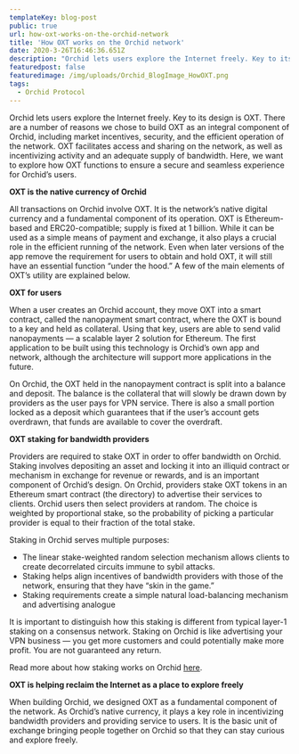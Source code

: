```yaml
---
templateKey: blog-post
public: true
url: how-oxt-works-on-the-orchid-network
title: 'How OXT works on the Orchid network'
date: 2020-3-26T16:46:36.651Z
description: "Orchid lets users explore the Internet freely. Key to its design is OXT."
featuredpost: false
featuredimage: /img/uploads/Orchid_BlogImage_HowOXT.png
tags:
  - Orchid Protocol
---
```


Orchid lets users explore the Internet freely. Key to its design is OXT. There are a number of reasons we chose to build OXT as an integral component of Orchid, including market incentives, security, and the efficient operation of the network. OXT facilitates access and sharing on the network, as well as incentivizing activity and an adequate supply of bandwidth. Here, we want to explore how OXT functions to ensure a secure and seamless experience for Orchid’s users.

**OXT is the native currency of Orchid**

All transactions on Orchid involve OXT. It is the network’s native digital currency and a fundamental component of its operation. OXT is Ethereum-based and ERC20-compatible; supply is fixed at 1 billion. While it can be used as a simple means of payment and exchange, it also plays a crucial role in the efficient running of the network. Even when later versions of the app remove the requirement for users to obtain and hold OXT, it will still have an essential function “under the hood.” A few of the main elements of OXT’s utility are explained below.

**OXT for users**

When a user creates an Orchid account, they move OXT into a smart contract, called the nanopayment smart contract, where the OXT is bound to a key and held as collateral. Using that key, users are able to send valid nanopayments — a scalable layer 2 solution for Ethereum. The first application to be built using this technology is Orchid’s own app and network, although the architecture will support more applications in the future.

On Orchid, the OXT held in the nanopayment contract is split into a balance and deposit. The balance is the collateral that will slowly be drawn down by providers as the user pays for VPN service. There is also a small portion locked as a deposit which guarantees that if the user’s account gets overdrawn, that funds are available to cover the overdraft.

**OXT staking for bandwidth providers**

Providers are required to stake OXT in order to offer bandwidth on Orchid. Staking involves depositing an asset and locking it into an illiquid contract or mechanism in exchange for revenue or rewards, and is an important component of Orchid’s design. On Orchid, providers stake OXT tokens in an Ethereum smart contract (the directory) to advertise their services to clients. Orchid users then select providers at random. The choice is weighted by proportional stake, so the probability of picking a particular provider is equal to their fraction of the total stake.

Staking in Orchid serves multiple purposes:
- The linear stake-weighted random selection mechanism allows clients to create decorrelated circuits immune to sybil attacks.
- Staking helps align incentives of bandwidth providers with those of the network, ensuring that they have “skin in the game.”
- Staking requirements create a simple natural load-balancing mechanism and advertising analogue

It is important to distinguish how this staking is different from typical layer-1 staking on a consensus network. Staking on Orchid is like advertising your VPN business — you get more customers and could potentially make more profit. You are not guaranteed any return.

Read more about how staking works on Orchid [here](https://blog.orchid.com/staking-oxt-on-the-orchid-network/).

**OXT is helping reclaim the Internet as a place to explore freely**

When building Orchid, we designed OXT as a fundamental component of the network. As Orchid’s native currency, it plays a key role in incentivizing bandwidth providers and providing service to users. It is the basic unit of exchange bringing people together on Orchid so that they can stay curious and explore freely. 

